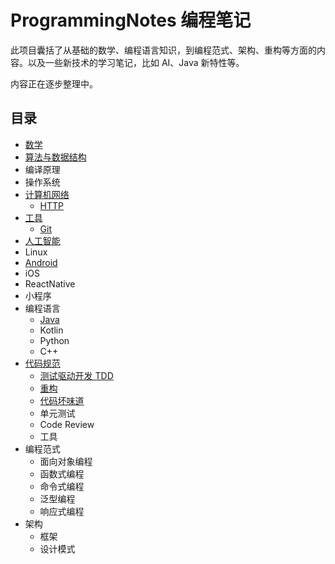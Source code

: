 # ProgrammingNotes 编程笔记

此项目囊括了从基础的数学、编程语言知识，到编程范式、架构、重构等方面的内容。以及一些新技术的学习笔记，比如 AI、Java 新特性等。

内容正在逐步整理中。

## 目录

- [数学](./数学/目录.md)
- [算法与数据结构](./算法与数据结构/目录.md)
- 编译原理
- 操作系统
- [计算机网络](./计算机网络/目录.mdx)
  - [HTTP](./计算机网络/HTTP/目录.md)
- [工具](./工具/目录.md)
  - [Git](./工具/Git/目录.md)
- [人工智能](./人工智能/目录.md)
- Linux
- [Android](./Android/目录.md)
- iOS
- ReactNative
- 小程序
- 编程语言
  - [Java](./编程语言/Java/目录.md)
  - Kotlin
  - Python
  - C++
- [代码规范](./代码规范/目录.md)
  - [测试驱动开发 TDD](./代码规范/测试驱动开发.md)
  - [重构](./代码规范/重构.md)
  - [代码坏味道](./代码规范/代码坏味道/代码坏味道清单.md)
  - 单元测试
  - Code Review
  - 工具
- 编程范式
  - 面向对象编程
  - 函数式编程
  - 命令式编程
  - 泛型编程
  - 响应式编程
- 架构
  - 框架
  - 设计模式